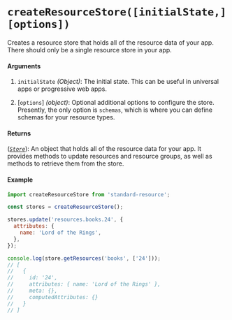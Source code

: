 # `createResourceStore([initialState,] [options])`

Creates a resource store that holds all of the resource data of your app. There should
only be a single resource store in your app.

#### Arguments

1.  `initialState` _(Object)_: The initial state. This can be useful in universal apps or progressive web apps.

2.  [`options`] _(object)_: Optional additional options to configure the store. Presently, the only option is
    `schemas`, which is where you can define schemas for your resource types.

#### Returns

([_`Store`_](Store.md)): An object that holds all of the resource data for your app. It provides methods to
update resources and resource groups, as well as methods to retrieve them from the store.

#### Example

```js
import createResourceStore from 'standard-resource';

const stores = createResourceStore();

stores.update('resources.books.24', {
  attributes: {
    name: 'Lord of the Rings',
  },
});

console.log(store.getResources('books', ['24']));
// [
//   {
//     id: '24',
//     attributes: { name: 'Lord of the Rings' },
//     meta: {},
//     computedAttributes: {}
//   }
// ]
```
